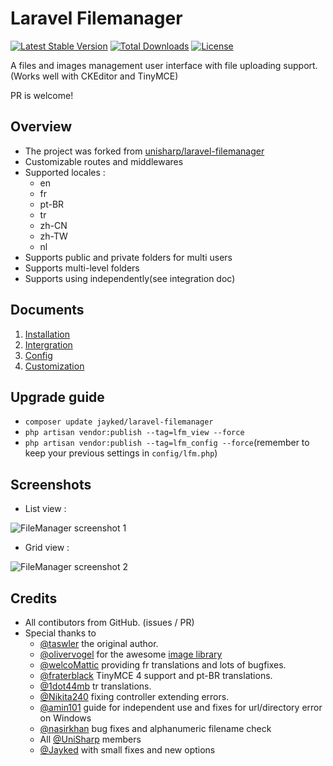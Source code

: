 # Laravel Filemanager

[![Latest Stable Version](https://poser.pugx.org/jayked/laravel-filemanager/version?format=flat)](https://packagist.org/packages/jayked/laravel-filemanager)
[![Total Downloads](https://poser.pugx.org/jayked/laravel-filemanager/downloads?format=flat)](https://packagist.org/packages/jayked/laravel-filemanager)
[![License](https://poser.pugx.org/jayked/laravel-filemanager/license?format=flat)](https://packagist.org/packages/jayked/laravel-filemanager)

A files and images management user interface with file uploading support. (Works well with CKEditor and TinyMCE)

PR is welcome!

## Overview

 * The project was forked from [unisharp/laravel-filemanager](http://packalyst.com/packages/package/unisharp/laravel-filemanager)
 * Customizable routes and middlewares
 * Supported locales :
    - en
    - fr
    - pt-BR
    - tr
    - zh-CN
    - zh-TW
    - nl
 * Supports public and private folders for multi users
 * Supports multi-level folders
 * Supports using independently(see integration doc)

## Documents

  1. [Installation](https://github.com/Jayked/laravel-filemanager/blob/master/doc/installation.md)
  1. [Intergration](https://github.com/Jayked/laravel-filemanager/blob/master/doc/integration.md)
  1. [Config](https://github.com/Jayked/laravel-filemanager/blob/master/doc/config.md)
  1. [Customization](https://github.com/Jayked/laravel-filemanager/blob/master/doc/customization.md)

## Upgrade guide
  * `composer update jayked/laravel-filemanager`
  * `php artisan vendor:publish --tag=lfm_view --force`
  * `php artisan vendor:publish --tag=lfm_config --force`(remember to keep your previous settings in `config/lfm.php`)

## Screenshots

  * List view :

![FileManager screenshot 1](http://jayked.github.io/laravel-filemanager/filemanager2.png)

  * Grid view :

![FileManager screenshot 2](http://jayked.github.io/laravel-filemanager/filemanager1.png)

## Credits
 * All contibutors from GitHub. (issues / PR)
 * Special thanks to
   * [@taswler](https://github.com/tsawler) the original author.
   * [@olivervogel](https://github.com/olivervogel) for the awesome [image library](https://github.com/Intervention/image)
   * [@welcoMattic](https://github.com/welcoMattic) providing fr translations and lots of bugfixes.
   * [@fraterblack](https://github.com/fraterblack) TinyMCE 4 support and pt-BR translations.
   * [@1dot44mb](https://github.com/1dot44mb) tr translations.
   * [@Nikita240](https://github.com/Nikita240) fixing controller extending errors.
   * [@amin101](https://github.com/amin101) guide for independent use and fixes for url/directory error on Windows
   * [@nasirkhan](https://github.com/nasirkhan) bug fixes and alphanumeric filename check
   * All [@UniSharp](https://github.com/UniSharp) members
   * [@Jayked](https://github.com/Jayked) with small fixes and new options

